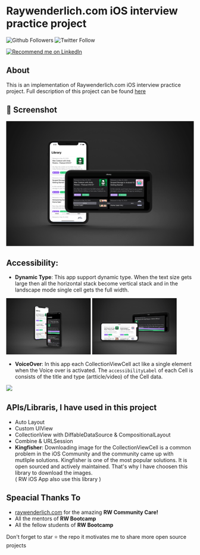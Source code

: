 # Raywenderlich.com iOS interview practice project

![Github Followers](https://img.shields.io/github/followers/zoha131?label=Follow&style=social)
![Twitter Follow](https://img.shields.io/twitter/follow/zoha131?label=Follow&style=social)

<a href="https://www.linkedin.com/in/zoha131/">
    <img src="https://img.shields.io/badge/Support-Recommed%2FEndorse%20me%20on%20Linkedin-yellow?style=for-the-badge&logo=linkedin" alt="Recommend me on LinkedIn" /></a>


## About
This is an implementation of Raywenderlich.com iOS interview practice project. Full description of this project can be found [here](https://github.com/raywenderlich/ios-interview/blob/master/Practical%20Example/README.md)


## 📸 Screenshot

<img src="./images/rw_take_home.png" alt="Raywenderlich.com iOS interview practice project">


## Accessibility:
- **Dynamic Type**: This app support dynamic type. When the text size gets large then all the horizontal stack become vertical stack and in the landscape mode single cell gets the full width.
<p float="left">
  <img src="./images/dynamic_type_portrait.png" style="width: 45%" />
  <img src="./images/dynamic_type_landscape.png" style="width: 45%"/> 
</p>

- **VoiceOver**: In this app each CollectionViewCell act like a single element when the Voice over is activated. The `accessibilityLabel` of each Cell is consists of the title and type (artticle/video) of the Cell data.
<p float="left">
  <img src="./images/voiceover.png" style="width: 45%" />
</p>


## APIs/Libraris, I have used in this project
- Auto Layout
- Custom UIView
- CollectionView with DiffableDataSource & CompositionalLayout
- Combine & URLSession
- **Kingfisher**: Downloading image for the CollectionViewCell is a common problem in the iOS Community and the community came up with mutliple solutions. Kingfisher is one of the most popular solutions. It is open sourced and actively maintained. That's why I have choosen this library to download the images. </br> ( RW iOS App also use this library )


## Speacial Thanks To
- [raywenderlich.com](https://www.raywenderlich.com/) for the amazing **RW Community Care!**
- All the mentors of **RW Bootcamp**
- All the fellow students of **RW Bootcamp**

<p>
Don't forget to star ⭐ the repo it motivates me to share more open source projects
</p>
